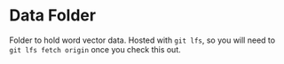 # Data Folder

Folder to hold word vector data. Hosted with `git lfs`, so you will need to `git lfs fetch origin` once you check this out.

